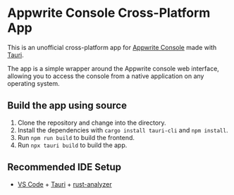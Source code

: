 # Appwrite Console Cross-Platform App

This is an unofficial cross-platform app for [Appwrite Console](https://cloud.appwrite.io/) made with [Tauri](https://tauri.app/).

The app is a simple wrapper around the Appwrite console web interface, allowing you to access the console from a native application on any operating system.

## Build the app using source

1. <i class="fa fa-clone" aria-hidden="true"></i> Clone the repository and change into the directory.
2. <i class="fa fa-cog" aria-hidden="true"></i> Install the dependencies with `cargo install tauri-cli` and `npm install`.
3. <i class="fa fa-cogs" aria-hidden="true"></i> Run `npm run build` to build the frontend.
4. <i class="fa fa-wrench" aria-hidden="true"></i> Run `npx tauri build` to build the app.

## Recommended IDE Setup

- [VS Code](https://code.visualstudio.com/) + [Tauri](https://marketplace.visualstudio.com/items?itemName=tauri-apps.tauri-vscode) + [rust-analyzer](https://marketplace.visualstudio.com/items?itemName=rust-lang.rust-analyzer)
